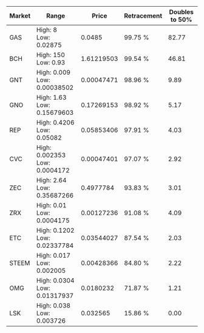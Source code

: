 | Market | Range | Price| Retracement | Doubles to 50% |
| --- | --- | --- | --- | --- |
| GAS | High: 8<br />Low: 0.02875 | 0.0485 | 99.75 % | 82.77 |
| BCH | High: 150<br />Low: 0.93 | 1.61219503 | 99.54 % | 46.81 |
| GNT | High: 0.009<br />Low: 0.00038502 | 0.00047471 | 98.96 % | 9.89 |
| GNO | High: 1.63<br />Low: 0.15679603 | 0.17269153 | 98.92 % | 5.17 |
| REP | High: 0.4206<br />Low: 0.05082 | 0.05853406 | 97.91 % | 4.03 |
| CVC | High: 0.002353<br />Low: 0.0004172 | 0.00047401 | 97.07 % | 2.92 |
| ZEC | High: 2.64<br />Low: 0.35687266 | 0.4977784 | 93.83 % | 3.01 |
| ZRX | High: 0.01<br />Low: 0.0004175 | 0.00127236 | 91.08 % | 4.09 |
| ETC | High: 0.1202<br />Low: 0.02337784 | 0.03544027 | 87.54 % | 2.03 |
| STEEM | High: 0.017<br />Low: 0.002005 | 0.00428366 | 84.80 % | 2.22 |
| OMG | High: 0.0304<br />Low: 0.01317937 | 0.0180232 | 71.87 % | 1.21 |
| LSK | High: 0.038<br />Low: 0.003726 | 0.032565 | 15.86 % | 0.00 |
